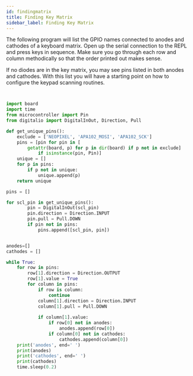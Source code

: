```yaml
---
id: findingmatrix
title: Finding Key Matrix
sidebar_label: Finding Key Matrix
---
```


The following program will list the GPIO names connected to anodes and cathodes of a keyboard matrix. Open up the serial connection to the REPL and press keys in sequence.  Make sure you go through each row and column methodically so that the order printed out makes sense.

If no diodes are in the key matrix, you may see pins listed in both anodes and cathodes.  With this list you will have a starting point on how to configure the keypad scanning routines.

``` python


import board
import time
from microcontroller import Pin
from digitalio import DigitalInOut, Direction, Pull

def get_unique_pins():
    exclude = ['NEOPIXEL', 'APA102_MOSI', 'APA102_SCK']
    pins = [pin for pin in [
        getattr(board, p) for p in dir(board) if p not in exclude]
            if isinstance(pin, Pin)]
    unique = []
    for p in pins:
        if p not in unique:
            unique.append(p)
    return unique

pins = []

for scl_pin in get_unique_pins():
        pin = DigitalInOut(scl_pin)
        pin.direction = Direction.INPUT
        pin.pull = Pull.DOWN
        if pin not in pins:
            pins.append([scl_pin, pin])


anodes=[]
cathodes = []

while True:
    for row in pins:
        row[1].direction = Direction.OUTPUT
        row[1].value = True
        for column in pins:
            if row is column:
                continue
            column[1].direction = Direction.INPUT
            column[1].pull = Pull.DOWN    
               
            if column[1].value:
                if row[0] not in anodes:
                    anodes.append(row[0])
                if column[0] not in cathodes:
                    cathodes.append(column[0])
    print('anodes', end=' ')
    print(anodes)
    print('cathodes', end=' ')
    print(cathodes)
    time.sleep(0.2)
```